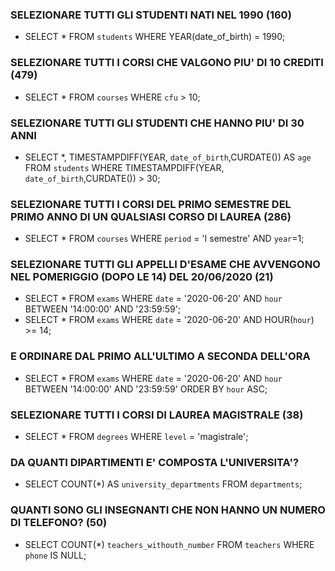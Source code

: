 ### SELEZIONARE TUTTI GLI STUDENTI NATI NEL 1990 (160)
- SELECT * FROM `students` WHERE YEAR(date_of_birth) = 1990;

### SELEZIONARE TUTTI I CORSI CHE VALGONO PIU' DI 10 CREDITI (479)
- SELECT * FROM `courses` WHERE `cfu` > 10;

### SELEZIONARE TUTTI GLI STUDENTI CHE HANNO PIU' DI 30 ANNI
- SELECT *, TIMESTAMPDIFF(YEAR, `date_of_birth`,CURDATE()) AS `age` FROM `students` WHERE TIMESTAMPDIFF(YEAR, `date_of_birth`,CURDATE()) > 30;

### SELEZIONARE TUTTI I CORSI DEL PRIMO SEMESTRE DEL PRIMO ANNO DI UN QUALSIASI CORSO DI LAUREA (286)
- SELECT * FROM `courses` WHERE `period` = 'I semestre' AND `year`=1;

### SELEZIONARE TUTTI GLI APPELLI D'ESAME CHE AVVENGONO NEL POMERIGGIO (DOPO LE 14) DEL 20/06/2020 (21)
- SELECT * FROM `exams` WHERE `date` = '2020-06-20' AND `hour` BETWEEN '14:00:00' AND '23:59:59';
- SELECT * FROM `exams` WHERE `date` = '2020-06-20' AND HOUR(`hour`) >= 14;
### E ORDINARE DAL PRIMO ALL'ULTIMO A SECONDA DELL'ORA
- SELECT * FROM `exams` WHERE `date` = '2020-06-20' AND `hour` BETWEEN '14:00:00' AND '23:59:59' ORDER BY `hour` ASC;

### SELEZIONARE TUTTI I CORSI DI LAUREA MAGISTRALE (38)
- SELECT * FROM `degrees` WHERE `level` = 'magistrale';

### DA QUANTI DIPARTIMENTI E' COMPOSTA L'UNIVERSITA'?
- SELECT COUNT(*) AS `university_departments` FROM `departments`;

### QUANTI SONO GLI INSEGNANTI CHE NON HANNO UN NUMERO DI TELEFONO? (50)
- SELECT COUNT(*) `teachers_withouth_number` FROM `teachers` WHERE `phone` IS NULL;